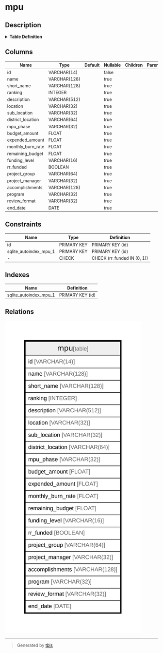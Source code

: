 # mpu

## Description

<details>
<summary><strong>Table Definition</strong></summary>

```sql
CREATE TABLE mpu (
	id VARCHAR(14) NOT NULL, 
	name VARCHAR(128), 
	short_name VARCHAR(128), 
	ranking INTEGER, 
	description VARCHAR(512), 
	location VARCHAR(32), 
	sub_location VARCHAR(32), 
	district_location VARCHAR(64), 
	mpu_phase VARCHAR(32), 
	budget_amount FLOAT, 
	expended_amount FLOAT, 
	monthly_burn_rate FLOAT, 
	remaining_budget FLOAT, 
	funding_level VARCHAR(16), 
	rr_funded BOOLEAN, 
	project_group VARCHAR(64), 
	project_manager VARCHAR(32), 
	accomplishments VARCHAR(128), 
	program VARCHAR(32), 
	review_format VARCHAR(32), 
	end_date DATE, 
	PRIMARY KEY (id), 
	CHECK (rr_funded IN (0, 1))
)
```

</details>

## Columns

| Name | Type | Default | Nullable | Children | Parents | Comment |
| ---- | ---- | ------- | -------- | -------- | ------- | ------- |
| id | VARCHAR(14) |  | false |  |  |  |
| name | VARCHAR(128) |  | true |  |  |  |
| short_name | VARCHAR(128) |  | true |  |  |  |
| ranking | INTEGER |  | true |  |  |  |
| description | VARCHAR(512) |  | true |  |  |  |
| location | VARCHAR(32) |  | true |  |  |  |
| sub_location | VARCHAR(32) |  | true |  |  |  |
| district_location | VARCHAR(64) |  | true |  |  |  |
| mpu_phase | VARCHAR(32) |  | true |  |  |  |
| budget_amount | FLOAT |  | true |  |  |  |
| expended_amount | FLOAT |  | true |  |  |  |
| monthly_burn_rate | FLOAT |  | true |  |  |  |
| remaining_budget | FLOAT |  | true |  |  |  |
| funding_level | VARCHAR(16) |  | true |  |  |  |
| rr_funded | BOOLEAN |  | true |  |  |  |
| project_group | VARCHAR(64) |  | true |  |  |  |
| project_manager | VARCHAR(32) |  | true |  |  |  |
| accomplishments | VARCHAR(128) |  | true |  |  |  |
| program | VARCHAR(32) |  | true |  |  |  |
| review_format | VARCHAR(32) |  | true |  |  |  |
| end_date | DATE |  | true |  |  |  |

## Constraints

| Name | Type | Definition |
| ---- | ---- | ---------- |
| id | PRIMARY KEY | PRIMARY KEY (id) |
| sqlite_autoindex_mpu_1 | PRIMARY KEY | PRIMARY KEY (id) |
| - | CHECK | CHECK (rr_funded IN (0, 1)) |

## Indexes

| Name | Definition |
| ---- | ---------- |
| sqlite_autoindex_mpu_1 | PRIMARY KEY (id) |

## Relations

![er](mpu.svg)

---

> Generated by [tbls](https://github.com/k1LoW/tbls)
